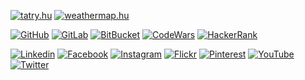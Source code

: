 


[![tatry.hu](https://img.shields.io/badge/TATRY.HU-006000?style=for-the-badge)](https://tatry.hu) 
[![weathermap.hu](https://img.shields.io/badge/WEATHERMAP.HU-000088?style=for-the-badge)](https://weathermap.hu) 

[![GitHub](https://img.shields.io/badge/GitHub-100000?style=for-the-badge&logo=github&logoColor=white)](https://github.com/orbanszlrd) 
[![GitLab](https://img.shields.io/badge/GitLab-330F63?style=for-the-badge&logo=gitlab&logoColor=white)](https://gitlab.com/orbanszlrd) 
[![BitBucket](https://img.shields.io/badge/Bitbucket-0747a6?style=for-the-badge&logo=bitbucket&logoColor=white)](https://bitbucket.org/orbanszlrd) 
[![CodeWars](https://img.shields.io/badge/Codewars-B1361E?style=for-the-badge&logo=Codewars&logoColor=white)](https://www.codewars.com/users/orbanszlrd) 
[![HackerRank](https://img.shields.io/badge/-Hackerrank-2EC866?style=for-the-badge&logo=HackerRank&logoColor=white)](https://www.hackerrank.com/orbanszlrd) 

[![Linkedin](https://img.shields.io/badge/LinkedIn-0077B5?style=for-the-badge&logo=linkedin&logoColor=white)](https://www.linkedin.com/in/orban-szilard) 
[![Facebook](https://img.shields.io/badge/Facebook-1877F2?style=for-the-badge&logo=facebook&logoColor=white)](https://www.facebook.com/opofa) 
[![Instagram](https://img.shields.io/badge/Instagram-E4405F?style=for-the-badge&logo=instagram&logoColor=white)](https://www.instagram.com/orbanszlrd) 
[![Flickr](https://img.shields.io/badge/Flickr-0063DC?style=for-the-badge&logo=flickr&logoColor=white)](https://www.flickr.com/photos/169700756@N06) 
[![Pinterest](https://img.shields.io/badge/Pinterest-%23E60023.svg?&style=for-the-badge&logo=Pinterest&logoColor=white)](https://www.pinterest.com/tatry_hu) 
[![YouTube](https://img.shields.io/badge/YouTube-FF0000?style=for-the-badge&logo=youtube&logoColor=white)](https://www.youtube.com/c/SzilardOrban) 
[![Twitter](https://img.shields.io/badge/Twitter-1DA1F2?style=for-the-badge&logo=twitter&logoColor=white)](https://twitter.com/tatry_hu) 


	
